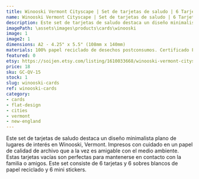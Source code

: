 ```yaml
---
title: Winooski Vermont Cityscape | Set de tarjetas de saludo | 6 Tarjetas A2 y Sobres y Stickers
name: Winooski Vermont Cityscape | Set de tarjetas de saludo | 6 Tarjetas A2 y Sobres y Stickers
description: Este set de tarjetas de saludo destaca un diseño minimalista plano de lugares de interés en Winooski, Vermont. Impresos con cuidado en un papel de calidad de archivo que a la vez es amigable con el medio ambiente.
imagePath: \assets\images\products\cards\winooski
image: 1
image2: 1
dimensions: A2 - 4.25" x 5.5" (108mm x 140mm)
materials: 100% papel reciclado de desechos postconsumos. Certificado FSC.
featured: 0
etsy: https://soijen.etsy.com/listing/1610033668/winooski-vermont-cityscape-blank-note
price: 18
sku: GC-QV-15
stock: 1
slug: winooski-cards
ref: winooski-cards
category:
- cards
- flat-design
- cities
- vermont
- new-england
---
```

Este set de tarjetas de saludo destaca un diseño minimalista plano de lugares de interés en Winooski, Vermont. Impresos con cuidado en un papel de calidad de archivo que a la vez es amigable con el medio ambiente. Estas tarjetas vacías son perfectas para mantenerse en contacto con la familia o amigos. Este set consiste de 6 tarjetas y 6 sobres blancos de papel reciclado y 6 mini stickers.
